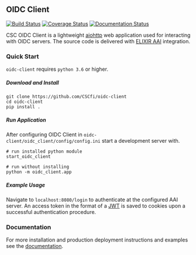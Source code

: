 ## OIDC Client

[![Build Status](https://travis-ci.org/CSCfi/oidc-client.svg?branch=master)](https://travis-ci.org/CSCfi/oidc-client)
[![Coverage Status](https://coveralls.io/repos/github/CSCfi/oidc-client/badge.svg)](https://coveralls.io/github/CSCfi/oidc-client)
[![Documentation Status](https://readthedocs.org/projects/csc-oidc-client/badge/?version=latest)](https://csc-oidc-client.readthedocs.io/en/latest/?badge=latest)

CSC OIDC Client is a lightweight [aiohttp](https://aiohttp.readthedocs.io/en/stable/) web application used for interacting with OIDC servers.
The source code is delivered with [ELIXIR AAI](https://elixir-europe.org/services/compute/aai) integration.

### Quick Start

`oidc-client` requires `python 3.6` or higher.

##### Download and Install

```
git clone https://github.com/CSCfi/oidc-client
cd oidc-client
pip install .
```

##### Run Application

After configuring OIDC Client in `oidc-client/oidc_client/config/config.ini` start a development server with.

```
# run installed python module
start_oidc_client

# run without installing
python -m oidc_client.app
```

##### Example Usage

Navigate to `localhost:8080/login` to authenticate at the configured AAI server. An access token in the format of a [JWT](https://tools.ietf.org/html/rfc7519) is saved to cookies upon a successful authentication procedure.

### Documentation

For more installation and production deployment instructions and examples see the [documentation](https://csc-oidc-client.readthedocs.io/).
